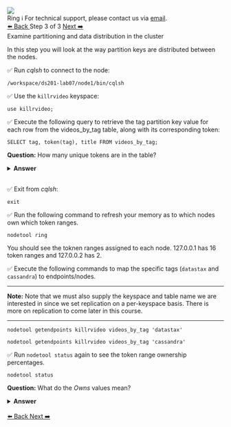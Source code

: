 <!-- TOP -->
<div class="top">
  <img class="scenario-academy-logo" src="https://datastax-academy.github.io/katapod-shared-assets/images/ds-academy-2023.svg" />
  <div class="scenario-title-section">
    <span class="scenario-title">Ring</span>
    <span class="scenario-subtitle">ℹ️ For technical support, please contact us via <a href="mailto:academy@datastax.com">email</a>.</span>
  </div>
</div>

<!-- NAVIGATION -->
<div id="navigation-top" class="navigation-top">
 <a href='command:katapod.loadPage?[{"step":"step2"}]'
   class="btn btn-dark navigation-bottom-left">⬅️ Back
 </a>
<span class="step-count"> Step 3 of 3</span>
  <a href='command:katapod.loadPage?[{"step":"finish"}]' 
    class="btn btn-dark navigation-top-right">Next ➡️
  </a>
</div>

<!-- CONTENT -->

<div class="step-title">Examine partitioning and data distribution in the cluster</div>

In this step you will look at the way partition keys are distributed between the nodes.

✅ Run *cqlsh* to connect to the node:
```
/workspace/ds201-lab07/node1/bin/cqlsh
```

✅ Use the `killrvideo` keyspace:
```
use killrvideo;
```

✅ Execute the following query to retrieve the tag partition key value for each row from the videos_by_tag table, along with its corresponding token:
```
SELECT tag, token(tag), title FROM videos_by_tag;
```
**Question:** How many unique tokens are in the table?

<details><summary><b>Answer</b></summary>
<p>
There are two unique tokens, one for each unique partition key.
</p>
</details>
<br>

✅ Exit from *cqlsh*:
```
exit
```

✅  Run the following command to refresh your memory as to which nodes own which token ranges.
```
nodetool ring
```

You should see the toknen ranges assigned to each node. 127.0.0.1 has 16 token ranges and 127.0.0.2 has 2.

✅  Execute the following commands to map the specific tags (`datastax` and `cassandra`) to endpoints/nodes.

---
**Note:** Note that we must also supply the keyspace and table name we are interested in since we set replication on a per-keyspace basis. There is more on replication to come later in this course.

---


```
nodetool getendpoints killrvideo videos_by_tag 'datastax'

nodetool getendpoints killrvideo videos_by_tag 'cassandra'
```

✅  Run `nodetool status` again to see the token range ownership percentages.
```
nodetool status
```

**Question:** What do the *Owns* values mean?

<details><summary><b>Answer</b></summary>
<p>
The <i>Owns</i> fields are the percentage of tokens owned by each node in the cluster. The tokens may not be evenly distributed because there are such a small number. The *videos* table as 5 unique tokens and the *videos_by_tag* table has 2.
</p>
</details>
<br>

<!-- NAVIGATION -->
<div id="navigation-bottom" class="navigation-bottom">
  <a href='command:katapod.loadPage?[{"step":"step2"}]'
   class="btn btn-dark navigation-bottom-left">⬅️ Back
 </a>
   <a href='command:katapod.loadPage?[{"step":"finish"}]' 
    class="btn btn-dark navigation-top-right">Next ➡️
  </a>
</div>
